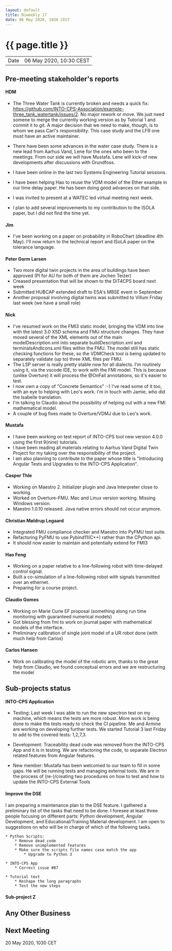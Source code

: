 ```yaml
---
layout: default
title: Biweekly 17
date: 06 May 2020, 1030 CEST
---
```


<script src="https://code.jquery.com/jquery-1.11.1.min.js">
</script>
<script src="/javascripts/edit.js"></script>
<script>setEditButonNm();</script>

# {{ page.title }}

|||
|---|---|
| Date | 06 May 2020, 10:30 CEST |


## Pre-meeting stakeholder's reports

<!-- Please keep in mind that the minutes are publicly available.-->

#### HDM
  
* The Three Water Tank is currently broken and needs a quick fix:
  <https://github.com/INTO-CPS-Association/example-three_tank_watertank/issues/2>. 
  No major rework or move. We just need somene to merge the currently working version
  as by Tutorial 1 and commit it to git. A major decision that we need to make, though,
  is to whom we pass Carl's responsibility. This case study and the LFR one must
  have an active maintainer.

* There have been some advances in the water case study. There is a new lead from
  Aarhus Vand, Lene for the ones who been to the meetings. From our side we will 
  have Mustafa. Lene will kick-of new developments after discussions with Grundfoss.
 
* I have been online in the last two Systems Engineering Tutorial sessions.

* I have been helping  Hao to reuse the VDM model of the Ether example in our time 
delay paper. He has been doing good advances on that side.

* I was invited to present at a WATEC led virtual meeting next week.

* I plan to add several improvements to my contribution to the ISOLA paper, but 
  I did not find the time yet.


#### Jim
* I've been working on a paper on probability in RoboChart (deadline 4th May). I'll now return to the technical report and ISoLA paper on the tolerance language.

#### Peter Gorm Larsen
* Two more digital twin projects in the area of buildings have been approved (PI for AU for both of them are Jochen Teizer) 
* Creased presentation that will be shown to the DiT4CPS board next week
* Submitted HUBCAP extended draft to ESA's MBSE event in September
* Another proposal involving digital twins was submitted to Villum Friday last week (we have a small role)

#### Nick
* I've resumed work on the FMI3 static model, bringing the VDM into line with the latest 3.0 XSD schema and FMU structure changes. They have moved several of the XML elements out of the main modelDescription.xml into separate buildDescription.xml and terminalsAndIcons.xml files within the FMU. The model still has static checking functions for these, so the VDMCheck tool is being updated to separately validate (up to) three XML files per FMU.
* The LSP server is really pretty stable now for all dialects. I'm routinely using it, via the vscode IDE, to work with the FMI model. This is because (unlike Overture) it will process the @OnFail annotations, so it's easier to test.
* I now own a copy of "Concrete Semantics" :-) I've read some of it too, with an eye to helping with Leo's work. I'm in touch with Jamie, who did the Isabelle translation.
* I'm talking to Claudio about the possibility of helping out with a new FMI mathematical model.
* A couple of bug fixes made to Overture/VDMJ due to Leo's work.

#### Mustafa
*  I have been working on test report of INTO-CPS tool new version 4.0.0 using the first 9(nine) tutorials.
*  I have been reading all materials relating to Aarhus Vand Digital Twin Project for my taking over the responsibility of the project.
*  I am also planning to contribute to the paper whose title is "Introducing Angular Tests and Upgrades to the
   INTO-CPS Application".

#### Casper Thle
* Working on Maestro 2. Initializer plugin and Java Interpreter close to working.
* Worked on Overture-FMU. Mac and Linux version working. Missing Windows version.
* Maestro 1.0.10 released. Java native errors should not occur anymore.

#### Christian Møldrup Legaard
* Integrated FMU compliance checker and Maestro into PyFMU test suite.
* Refactoring PyFMU to use Pybind11(C++) rather than the CPython api.
* It should now easier to maintain and potentially extend for FMI3

#### Hao Feng
* Working on a paper relative to a line-following robot with time-delayed control signal.
* Built a co-simulation of a line-following robot with signals transmitted over an ethernet.
* Preparing for a course project.

#### Claudio Gomes
* Working on Marie Curie EF proposal (something along run time monitoring with guaranteed numerical models)
* Got blessing from fmi to work on journal paper with mathematical models of the interface.
* Preliminary calibration of single joint model of a UR robot done (with much help from Carlos)

#### Carlos Hansen
* Work on calibrating the model of the robotic arm, thanks to the great help from Claudio, we found conceptual errors and we are restructuring the model

## Sub-projects status


#### INTO-CPS Application

* Testing: Last week I was able to run the new spectron test on my machine, 
  which means the tests are more robust. More work is being done to make the 
  tests ready to check the CI pipeline. Me and Armine are working on developing
  further tests.  We started Tutorial 3 last Friday to add to the covered
  tests: 1,2,7,3.

* Development: Traceability dead code was removed from the INTO-CPS App and it is in 
  testing. We are refactoring the code, to separate Electron related features
  from Angular features.
    
* New member: Mustafa has been welcomed to our team to fill in some gaps. He 
  will be running tests and managing external tools. We are in the process of
  (re-)/creating two procedures on how to test and how to update the INTO-CPS 
  External Tools

  
#### Improve the DSE  

I am preparing a maintenance plan to the DSE feature. I gathered a preliminary
list of the tasks that need to be done. I foresee at least three people
focusing on different parts: Python development, Angular Development, and 
Educational/Training Material development. I am open to suggestions on who will
be in charge of which of the following tasks.

	* Python Scripts:
		* Remove dead code
		* Remove unimplemented features
		* Make sure the scripts file names case match the app
    		* Upgrade to Python 3
		 
	* INTO-CPS App
		* Correct issue #87

	* Tutorial text 
		* Reshape the long paragraphs
		* Test the new steps


#### Sub-project Z

##  Any Other Business

Next Meeting
------------

20 May 2020, 1030 CET


<div id="edit_page_div"></div>
